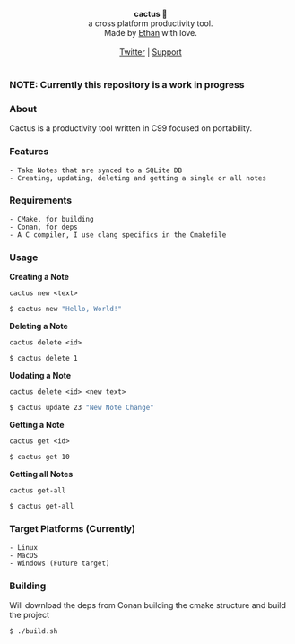 <div id="header">
    <p align="center">
      <b>cactus 🌵</b><br>
  	  <span font-size="16px">a cross platform productivity tool.</span><br>
      <span font-size="12px">Made by <a href="http://epmor.app">Ethan</a> with love.</span><br><br>
      <span><a href="https://www.twitter.com/glassofethanol">Twitter</a> | <a href="https://github.com/sponsors/gweithio">Support</a></span><br><br>
    </p>
</div>

### NOTE: Currently this repository is a work in progress

### About

Cactus is a productivity tool written in C99 focused on portability.

### Features

```
- Take Notes that are synced to a SQLite DB
- Creating, updating, deleting and getting a single or all notes
```

### Requirements

```
- CMake, for building
- Conan, for deps
- A C compiler, I use clang specifics in the Cmakefile
```

### Usage

**Creating a Note**

`cactus new <text>`

```bash
$ cactus new "Hello, World!"
```

**Deleting a Note**

`cactus delete <id>`

```bash
$ cactus delete 1
```

**Uodating a Note**

`cactus delete <id> <new text>`

```bash
$ cactus update 23 "New Note Change"
```

**Getting a Note**

`cactus get <id>`

```bash
$ cactus get 10
```

**Getting all Notes**

`cactus get-all`

```bash
$ cactus get-all
```

### Target Platforms (Currently)

```
- Linux
- MacOS
- Windows (Future target)
```

### Building

Will download the deps from Conan building the cmake structure and build the project

```bash
$ ./build.sh
```

